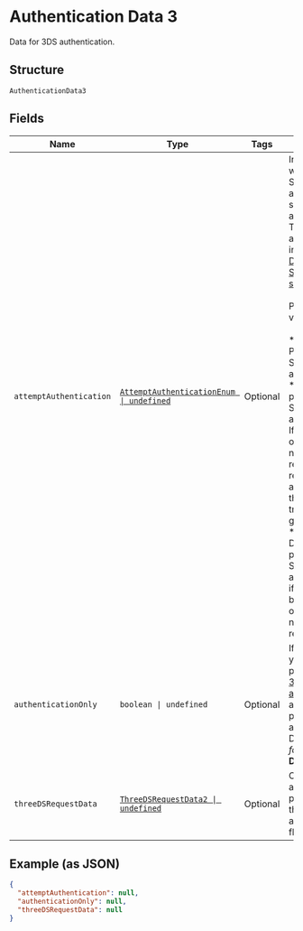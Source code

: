 
# Authentication Data 3

Data for 3DS authentication.

## Structure

`AuthenticationData3`

## Fields

| Name | Type | Tags | Description |
|  --- | --- | --- | --- |
| `attemptAuthentication` | [`AttemptAuthenticationEnum \| undefined`](../../doc/models/attempt-authentication-enum.md) | Optional | Indicates when 3D Secure authentication should be attempted. This overrides all other rules, including [Dynamic 3D Secure settings](https://docs.adyen.com/risk-management/dynamic-3d-secure).<br><br>Possible values:<br><br>* **always**: Perform 3D Secure authentication.<br>* **never**: Don't perform 3D Secure authentication. If PSD2 SCA or other national regulations require authentication, the transaction gets declined.<br>* **preferNo**: Do not perform 3D Secure authentication if not required by PSD2 SCA or other national regulations. |
| `authenticationOnly` | `boolean \| undefined` | Optional | If set to true, you will only perform the [3D Secure 2 authentication](https://docs.adyen.com/online-payments/3d-secure/other-3ds-flows/authentication-only), and not the payment authorisation.<br>Default: *false**.<br>**Default**: `false` |
| `threeDSRequestData` | [`ThreeDSRequestData2 \| undefined`](../../doc/models/three-ds-request-data-2.md) | Optional | Object with additional parameters for the 3D Secure authentication flow. |

## Example (as JSON)

```json
{
  "attemptAuthentication": null,
  "authenticationOnly": null,
  "threeDSRequestData": null
}
```


